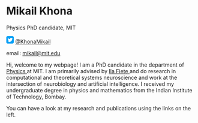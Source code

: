 # Mikail Khona
Physics PhD candidate, MIT

<div class="twoColumn">
      <img src="https://github.com/mikailkhona/mikailkhona.github.io/blob/main/twitter.png?raw=true"            width="20" height="20" alt="Sublime's custom image">
       <a href='https://twitter.com/KhonaMikail'>@KhonaMikail </a>
 </div>
 
 email: mikail@mit.edu

Hi, welcome to my webpage! I am a PhD candidate in the department of <a href = 'https://physics.mit.edu'> Physics </a> at MIT. I am primarily advised by <a href = '(fietelab.mit.edu)'> Ila Fiete </a> and do research in computational and theoretical systems neuroscience and work at the intersection of neurobiology and artificial intelligence. I received my undergraduate degree in physics and mathematics from the Indian Institute of Technology, Bombay.

You can have a look at my research and publications using the links on the left.


 
 
 
 




